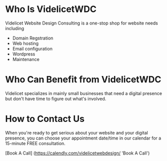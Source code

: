 # Who Is VidelicetWDC

Videlicet Website Design Consulting is a one-stop shop for website needs including
- Domain Regstration
- Web hosting
- Email configuration
- Wordpress 
- Maintenance

# Who Can Benefit from VidelicetWDC

Videlicet specializes in mainly small businesses that need a digital presence but don't have time to figure out what's involved.

# How to Contact Us
When you're ready to get serious about your website and your digital presence, you can choose your 
appointment date/time in our calendar for a 15-minute FREE consultation.

[Book A Call]
(https://calendly.com/videlicetwebdesign/ 'Book A Call')















